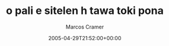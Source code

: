 ---
title: 'o pali e sitelen h tawa toki pona'
posts: 7
hash: 't415'
author: 'Marcos Cramer'
date: 2005-04-29T21:52:00+00:00
sources:
  - http://forums.tokipona.org/viewtopic.php%3Ft=415.html
---